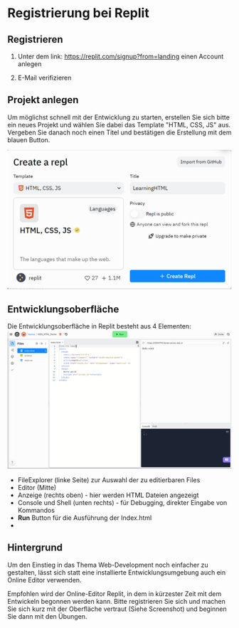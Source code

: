 # Registrierung bei Replit

## Registrieren 

1. Unter dem link: https://replit.com/signup?from=landing einen Account anlegen

2. E-Mail verifizieren

## Projekt anlegen

Um möglichst schnell mit der Entwicklung zu starten, erstellen Sie sich bitte ein neues Projekt und wählen Sie dabei das Template "HTML, CSS, JS" aus. Vergeben Sie danach noch einen Titel
und bestätigen die Erstellung mit dem blauen Button.

![img.png](img/repl_create.png)

## Entwicklungsoberfläche

Die Entwicklungsoberfläche in Replit besteht aus 4 Elementen:
![img.png](img/replit_IDE.png)

- FileExplorer (linke Seite) zur Auswahl der zu editierbaren Files
- Editor (Mitte)
- Anzeige (rechts oben) - hier werden HTML Dateien angezeigt
- Console und Shell (unten rechts) - für Debugging, direkter Eingabe von Kommandos
- **Run** Button für die Ausführung der Index.html
- 
## Hintergrund

Um den Einstieg in das Thema Web-Development noch einfacher zu gestalten, lässt sich statt eine installierte Entwicklungsumgebung auch
ein Online Editor verwenden.

Empfohlen wird der Online-Editor Replit, in dem in kürzester Zeit mit dem Entwickeln begonnen werden kann.
Bitte registrieren Sie sich und machen Sie sich kurz mit der Oberfläche vertraut (Siehe Screenshot) und beginnen Sie dann mit den Übungen.
